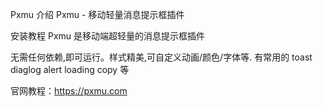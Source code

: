 Pxmu
介绍
Pxmu - 移动轻量消息提示框插件

安装教程
Pxmu 是移动端超轻量的消息提示框插件

无需任何依赖,即可运行。样式精美,可自定义动画/颜色/字体等. 有常用的 toast diaglog alert loading copy 等

官网教程：https://pxmu.com
